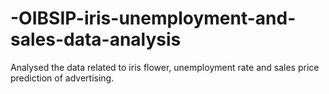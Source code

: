 # -OIBSIP-iris-unemployment-and-sales-data-analysis
Analysed the data related to iris flower, unemployment rate and sales price prediction of advertising.
